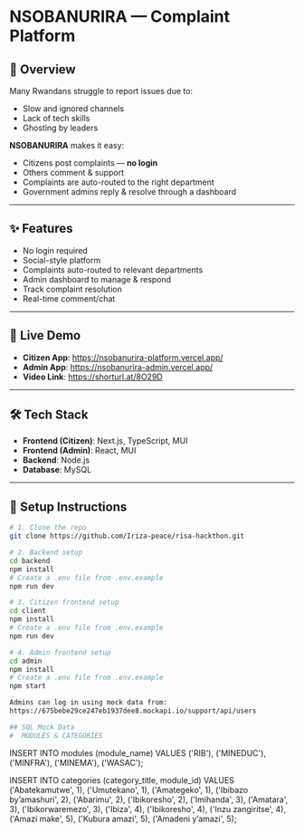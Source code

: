 # NSOBANURIRA — Complaint Platform

## 📝 Overview

Many Rwandans struggle to report issues due to:

- Slow and ignored channels
- Lack of tech skills
- Ghosting by leaders

**NSOBANURIRA** makes it easy:

- Citizens post complaints — **no login**
- Others comment & support
- Complaints are auto-routed to the right department
- Government admins reply & resolve through a dashboard

---

## ✨ Features

- No login required
- Social-style platform
- Complaints auto-routed to relevant departments
- Admin dashboard to manage & respond
- Track complaint resolution
- Real-time comment/chat

---

## 🔗 Live Demo

- **Citizen App**: https://nsobanurira-platform.vercel.app/
- **Admin App**: https://nsobanurira-admin.vercel.app/
- **Video Link**: https://shorturl.at/8O29D
---

## 🛠️ Tech Stack

- **Frontend (Citizen)**: Next.js, TypeScript, MUI
- **Frontend (Admin)**: React, MUI
- **Backend**: Node.js
- **Database**: MySQL

---

## 🚀 Setup Instructions

```bash
# 1. Clone the repo
git clone https://github.com/Iriza-peace/risa-hackthon.git

# 2. Backend setup
cd backend
npm install
# Create a .env file from .env.example
npm run dev

# 3. Citizen frontend setup
cd client
npm install
# Create a .env file from .env.example
npm run dev

# 4. Admin frontend setup
cd admin
npm install
# Create a .env file from .env.example
npm start

Admins can log in using mock data from:
https://675bebe29ce247eb1937dee8.mockapi.io/support/api/users

## SQL Mock Data
#  MODULES & CATEGORIES
```

INSERT INTO modules (module_name) VALUES
('RIB'), ('MINEDUC'), ('MINFRA'), ('MINEMA'), ('WASAC');

INSERT INTO categories (category_title, module_id) VALUES
('Abatekamutwe', 1), ('Umutekano', 1), ('Amategeko', 1),
('Ibibazo by’amashuri', 2), ('Abarimu', 2), ('Ibikoresho', 2),
('Imihanda', 3), ('Amatara', 3), ('Ibikorwaremezo', 3),
('Ibiza', 4), ('Ibikoresho', 4), ('Inzu zangiritse', 4),
('Amazi make', 5), ('Kubura amazi', 5), ('Amadeni y’amazi', 5);

```